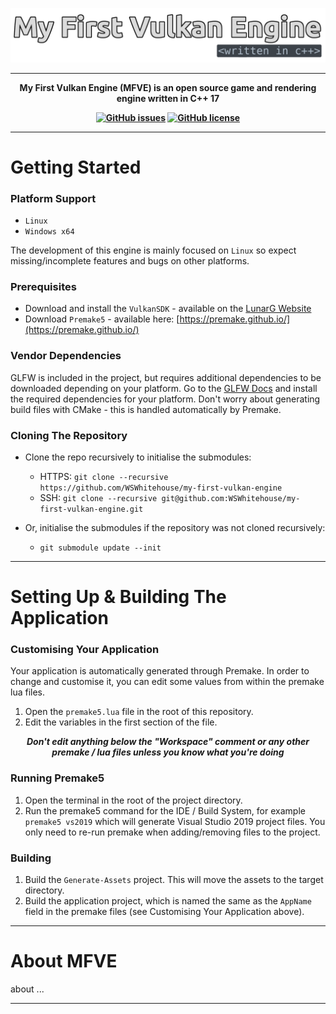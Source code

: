 ![My First Vulkan Engine - Written in Cpp](./resources/readme-title.png)

---

<p align="center">
  <b> 
My First Vulkan Engine (MFVE) is an open source game and rendering engine written in C++ 17
  </b>
</p>

<p align="center">
  <b> 
    <a href="https://github.com/WSWhitehouse/my-first-vulkan-engine/issues"><img alt="GitHub issues" src="https://img.shields.io/github/issues/WSWhitehouse/my-first-vulkan-engine?style=flat-square"></a>
    <a href="https://github.com/WSWhitehouse/my-first-vulkan-engine"><img alt="GitHub license" src="https://img.shields.io/github/license/WSWhitehouse/my-first-vulkan-engine?style=flat-square"></a>
  </b>
</p>

---

# Getting Started
### Platform Support 
  - `Linux`
  - `Windows x64`

The development of this engine is mainly focused on `Linux` so expect missing/incomplete features and bugs on other platforms.

### Prerequisites 
- Download and install the `VulkanSDK` - available on the [LunarG Website](https://vulkan.lunarg.com/sdk/home)
- Download `Premake5` - available here: [https://premake.github.io/](https://premake.github.io/)

### Vendor Dependencies
GLFW is included in the project, but requires additional dependencies to be downloaded depending on your platform. Go to the [GLFW Docs](https://www.glfw.org/docs/latest/compile_guide.html#compile_deps) and install the required dependencies for your platform. Don't worry about generating build files with CMake - this is handled automatically by Premake.

### Cloning The Repository
- Clone the repo recursively to initialise the submodules:
  - HTTPS: `git clone --recursive https://github.com/WSWhitehouse/my-first-vulkan-engine`
  - SSH: `git clone --recursive git@github.com:WSWhitehouse/my-first-vulkan-engine.git`
  
- Or, initialise the submodules if the repository was not cloned recursively:
  - `git submodule update --init`

---

# Setting Up & Building The Application
### Customising Your Application
Your application is automatically generated through Premake. 
In order to change and customise it, you can edit some values from within the premake lua files.

1. Open the `premake5.lua` file in the root of this repository.
2. Edit the variables in the first section of the file.

<p align="center">
  <b><i> Don't edit anything below the "Workspace" comment or any other premake / lua files unless you know what you're doing </i></b>
</p>

### Running Premake5
1. Open the terminal in the root of the project directory.
2. Run the premake5 command for the IDE / Build System, for example `premake5 vs2019` which will generate Visual Studio 2019 project files. You only need to re-run premake when adding/removing files to the project.

### Building
1. Build the `Generate-Assets` project. This will move the assets to the target directory.
2. Build the application project, which is named the same as the `AppName` field in the premake files (see Customising Your Application above). 

---

# About MFVE
 about ...

---
